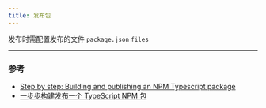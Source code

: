 ```yaml
---
title: 发布包
---
```


发布时需配置发布的文件 `package.json` `files`

---

### 参考

- [Step by step: Building and publishing an NPM Typescript package](https://itnext.io/step-by-step-building-and-publishing-an-npm-typescript-package-44fe7164964c)
- [一步步构建发布一个 TypeScript NPM 包](https://juejin.cn/post/6844903892119977998)
